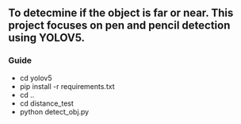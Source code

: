 ## To detecmine if the object is far or near. This project focuses on pen and pencil detection using YOLOV5.

### Guide
- cd yolov5
- pip install -r requirements.txt
- cd ..
- cd distance_test
- python detect_obj.py
